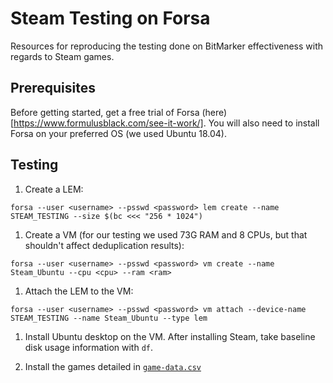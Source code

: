 # Steam Testing on Forsa
Resources for reproducing the testing done on BitMarker effectiveness with regards to Steam games.


## Prerequisites
Before getting started, get a free trial of Forsa (here)[https://www.formulusblack.com/see-it-work/]. You will also need to install Forsa on your preferred OS (we used Ubuntu 18.04). <br/>


## Testing
1. Create a LEM:
```
forsa --user <username> --psswd <password> lem create --name STEAM_TESTING --size $(bc <<< "256 * 1024")
```

1. Create a VM (for our testing we used 73G RAM and 8 CPUs, but that shouldn't affect deduplication results):
```
forsa --user <username> --psswd <password> vm create --name Steam_Ubuntu --cpu <cpu> --ram <ram>
```

1. Attach the LEM to the VM:
```
forsa --user <username> --psswd <password> vm attach --device-name STEAM_TESTING --name Steam_Ubuntu --type lem
```

1. Install Ubuntu desktop on the VM. After installing Steam, take baseline disk usage information with `df`.

1. Install the games detailed in [`game-data.csv`](data/game-data.csv)
